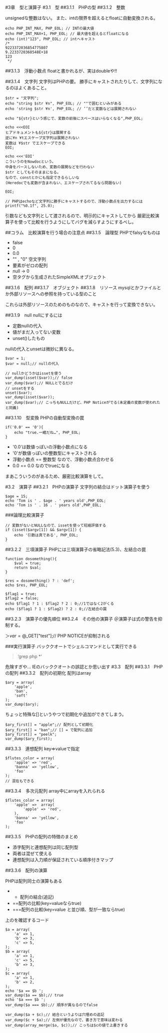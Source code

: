 #3章　型と演算子
#3.1　型
##3.1.1　PHPの型
##3.1.2　整数

unsignedな整数はない。
また、intの限界を超えるとfloatに自動変換される。

    echo PHP_INT_MAX, PHP_EOL; // INTの最大値
    echo PHP_INT_MAX+1, PHP_EOL; // 最大値を超えるとfloatになる
    echo (int)"123", PHP_EOL; // intへキャスト
    /*
    9223372036854775807
    9.2233720368548E+18
    123
     */

##3.1.3　浮動小数点
floatと書かれるが、実はdoubleや!!

##3.1.4　文字列
文字列はPHPの要。
勝手にキャストされたりして、文字列になるのはよくあること。

    $str = "文字列";
    echo "string $str ¥n", PHP_EOL; // ""で囲むといみがある
    echo 'string $str ¥n', PHP_EOL; // ’’だと変数などは展開されない

    echo "${str}という感じで、変数の前後にスペースはいらなくなる",PHP_EOL;

    echo <<<EOI
    ヒアドキュメントも${str}は展開する
    逆に¥n ¥tエスケープ文字列は展開されない
    変数は ¥$str でエスケープできる
    EOI;

    echo <<<'EOI'
    こういうのをNowdocという。
    中身をパースしないため、変数の展開などを行わない
    $str としてもそのままになる。
    なので、constとかにも指定できるらしいな
    (Heredocでも変数が含まれない、エスケープされてるなら問題ない)

    EOI;

    // PHPはechoなど文字列に勝手にキャストするので、浮動小数点を出力するには
    printf("%0.1f", 25.0);

引数なども文字列として渡されるので、明示的にキャストしてから
厳密比較演算子を使って比較を行うようにしてバグを減らすようにするべし。

##コラム　比較演算を行う場合の注意点
##3.1.5　論理型
PHPでfalsyなものは

- false
- 0
- 0.0
- "" , "0" 空文字列
- 要素がゼロの配列
- null -> 0
- 空タグから生成されたSimpleXMLオブジェクト

##3.1.6　配列
##3.1.7　オブジェクト
##3.1.8　リソース
mysqlとかファイルとか外部リソースへの参照を持っている型のこと

これらは外部リソースのためのものなので、キャストを行って変換できない。

##3.1.9　null
nullにするには
- 定数nullの代入
- 値がまだ入ってない変数
- unset()したもの

nullの代入とunsetは微妙に異なる。

    $var = 1;
    $var = null;// nullの代入

    // nullかどうかはissetを使う
    var_dump(isset($var));// false
    var_dump($var);// NULLとでるだけ
    // unsetをする
    unset($var);
    var_dump(isset($var));
    var_dump($var);// こっちもNULLだけど、PHP Noticeがでる(未定義の変数が使われたと同義)

##3.1.10　型変換
PHPの自動型変換の罠

    if('0.0' == '0'){
        echo "true.一緒だね…", PHP_EOL;
    }

+ '0.0'は数値っぽいの浮動小数点になる
+ '0'が数値っぽいの整数型にキャストされる
+ 浮動小数点 == 整数型 なので、浮動小数点合わせる
+ 0.0 == 0.0 なのでtrueになる

まあこういうのがあるため、厳密比較演算をして。

#3.2　演算子
##3.2.1　PHPの演算子
文字列の結合はドット演算子を使う

    $age = 15;
    echo 'Tom is ' . $age . ' years old',PHP_EOL;
    echo 'Tom is ' . 16 . ' years old',PHP_EOL;

###論理比較演算子

    // 変数がないとNULLなので、issetを使って短絡評価する
    if (isset($argv[1]) && $argv[1]) {
        echo '引数は真である', PHP_EOL;
    }
##3.2.2　三項演算子
PHPには三項演算子の省略記法(5.3)、左結合の罠

    function dosomething(){
        $val = true;
        return $val;
    }

    $res = dosomething() ? : 'def';
    echo $res, PHP_EOL;

    $flag1 = true;
    $flag2 = false;
    echo $flag1 ? 1 : $flag2 ? 2 : 0;//1ではなく2がくる
    echo ($flag1 ? 1 : $flag2) ? 2 : 0;//左結合の罠

##3.2.3　演算子の優先順位
##3.2.4　その他の演算子
＠演算子は式の警告を抑制する。

＞$var = @$_GET["test"];// PHP NOTICEが抑制される

###実行演算子
バッククオートでシェルコマンドとして実行できる

>‘grep php *‘

危険すぎや…
IEのバッククオートの誤認とか思い出す
#3.3　配列
##3.3.1　PHPの配列
##3.3.2　配列の初期化
配列はarray


    $ary = array(
        'apple',
        'ban',
        'soft'
    );
    var_dump($ary);

ちょっと特殊な[]というやつで初期化や追加ができてしまう。

    $ary_first[] = "apple";// 配列として初期化
    $ary_first[] = "ban";// [] = で配列に追加
    $ary_first[] = "peelk";
    var_dump($ary_first);
##3.3.3　連想配列
key=>valueで指定


    $flutes_color = array(
        'apple' => 'red',
        'banna' => 'yellow',
        'foo'
    );
    // 混在もできる
##3.3.4　多次元配列
array中にarrayを入れられる

    $flutes_color = array(
        'apple' =>  array(
            'apple' => 'red',
        ),
        'banna' => 'yellow',
        'foo'
    );
##3.3.5　PHPの配列の特徴のまとめ

- 添字配列と連想配列は同じ配列型
- 両者は混ぜて使える
- 連想配列は入力順が保証されている順序付きマップ

##3.3.6　配列の演算

PHPは配列同士の演算もある

- + 配列の結合(追記)
- ==配列の比較(key=valueならtrue)
- ===配列の比較(key=value と並び順、型が一致ならtrue)

上のを確認するコード

    $a = array(
        'a' => 1,
        'b' => 3,
        'c' => 5,
    );
    $b = array(
        'a' => 1,
        'c' => 5,
        'b' => 3,
    );
    $c = array(
        'a' => 1,
        'b' => 2,
    );
    echo '$a == $b ';
    var_dump($a == $b);// true
    echo '$a === $b ';
    var_dump($a === $b);// 順序が異なるのでfalse

    var_dump($a + $c);// 結合というよりは穴埋めの追記
    var_dump($c + $a);// 左側が優先なので、書き方で意味は変わる
    var_dump(array_merge($a, $c));// こっちは$cの値で上書きする
